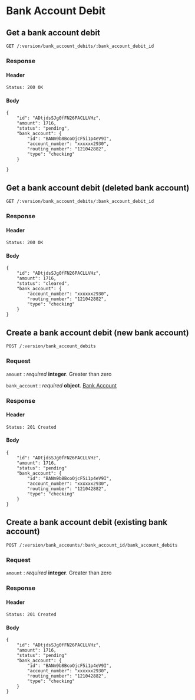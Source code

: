 # Bank Account Debit

## Get a bank account debit

    GET /:version/bank_account_debits/:bank_account_debit_id

### Response

#### Header

    Status: 200 OK

#### Body

    {
        "id": "ADtjdsSJg0fFN26PACLLVHz",
        "amount": 1716,
        "status": "pending",
        "bank_account": {
            "id": "BANm9b8BcoOjcF5i1p4eV9I",
            "account_number": "xxxxxx2930",
            "routing_number": "121042882",
            "type": "checking"
        }

    }


## Get a bank account debit (deleted bank account)

    GET /:version/bank_account_debits/:bank_account_debit_id

### Response

#### Header

    Status: 200 OK

#### Body

    {
        "id": "ADtjdsSJg0fFN26PACLLVHz",
        "amount": 1716,
        "status": "cleared",
        "bank_account": {
            "account_number": "xxxxxx2930",
            "routing_number": "121042882",
            "type": "checking"
        }
    }


## Create a bank account debit (new bank account)

    POST /:version/bank_account_debits

### Request

`amount`
: _required_ **integer**. Greater than zero

`bank_account`
: _required_ **object**. [Bank Account](./bank_accounts.md)


### Response

#### Header

    Status: 201 Created

#### Body

    {
        "id": "ADtjdsSJg0fFN26PACLLVHz",
        "amount": 1716,
        "status": "pending"
        "bank_account": {
            "id": "BANm9b8BcoOjcF5i1p4eV9I",
            "account_number": "xxxxxx2930",
            "routing_number": "121042882",
            "type": "checking"
        }
    }


## Create a bank account debit (existing bank account)

    POST /:version/bank_accounts/:bank_account_id/bank_account_debits

### Request

`amount`
: _required_ **integer**. Greater than zero

### Response

#### Header

    Status: 201 Created

#### Body

    {
        "id": "ADtjdsSJg0fFN26PACLLVHz",
        "amount": 1716,
        "status": "pending"
        "bank_account": {
            "id": "BANm9b8BcoOjcF5i1p4eV9I",
            "account_number": "xxxxxx2930",
            "routing_number": "121042882",
            "type": "checking"
        }
    }
